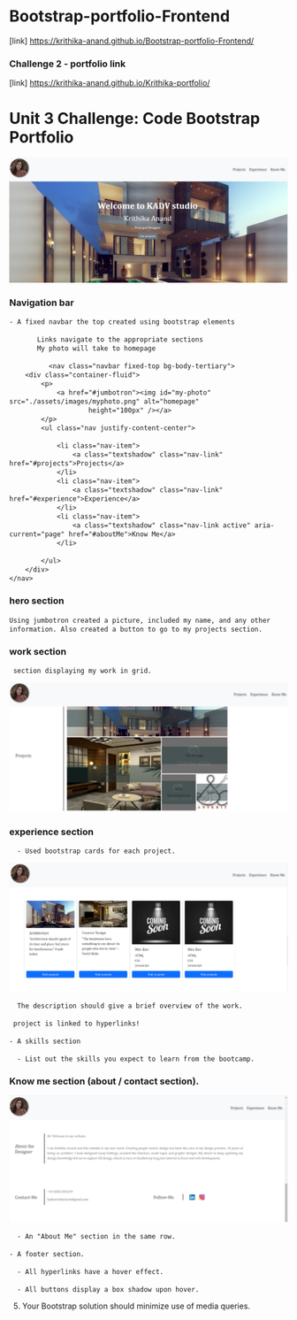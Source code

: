 # Bootstrap-portfolio-Frontend

[link] https://krithika-anand.github.io/Bootstrap-portfolio-Frontend/

### Challenge 2 - portfolio link

[link] https://krithika-anand.github.io/Krithika-portfolio/

# Unit 3 Challenge: Code Bootstrap Portfolio



 ![Alt text](image-1.png)

  ### Navigation bar  
    - A fixed navbar the top created using bootstrap elements

           Links navigate to the appropriate sections
           My photo will take to homepage 

              <nav class="navbar fixed-top bg-body-tertiary">
        <div class="container-fluid">
            <p>
                <a href="#jumbotron"><img id="my-photo" src="./assets/images/myphoto.png" alt="homepage"
                        height="100px" /></a>
            </p>
            <ul class="nav justify-content-center">

                <li class="nav-item">
                    <a class="textshadow" class="nav-link" href="#projects">Projects</a>
                </li>
                <li class="nav-item">
                    <a class="textshadow" class="nav-link" href="#experience">Experience</a>
                </li>
                <li class="nav-item">
                    <a class="textshadow" class="nav-link active" aria-current="page" href="#aboutMe">Know Me</a>
                </li>

            </ul>
        </div>
    </nav>
  

### hero section

    Using jumbotron created a picture, included my name, and any other information. Also created a button to go to my projects section.

       
### work section

     section displaying my work in grid. 

 ![Alt text](image-4.png)

### experience section
      - Used bootstrap cards for each project.

 ![Alt text](image-3.png)



      The description should give a brief overview of the work.

     project is linked to hyperlinks!

    - A skills section

      - List out the skills you expect to learn from the bootcamp.

### Know me section (about / contact section).
![Alt text](image-2.png)

      - An "About Me" section in the same row.
    
    - A footer section.

      - All hyperlinks have a hover effect.

      - All buttons display a box shadow upon hover.

5. Your Bootstrap solution should minimize use of media queries.



